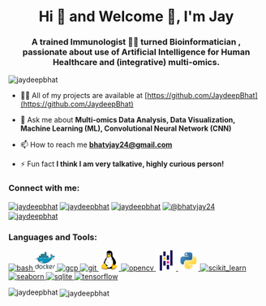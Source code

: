 <h1 align="center">Hi 👋 and Welcome 🙏, I'm Jay</h1>
<h3 align="center">A trained Immunologist 👨‍🔬 turned Bioinformatician , passionate about use of Artificial Intelligence for Human Healthcare and (integrative) multi-omics.</h3>

<p align="left"> <img src="https://komarev.com/ghpvc/?username=jaydeepbhat&label=Profile%20views&color=0e75b6&style=flat" alt="jaydeepbhat" /> </p>

- 👨‍💻 All of my projects are available at [https://github.com/JaydeepBhat](https://github.com/JaydeepBhat)

- 💬 Ask me about **Multi-omics Data Analysis, Data Visualization, Machine Learning (ML), Convolutional Neural Network (CNN)**

- 📫 How to reach me **bhatvjay24@gmail.com**

- ⚡ Fun fact **I think I am very talkative, highly curious person!**

<h3 align="left">Connect with me:</h3>
<p align="left">
<a href="https://twitter.com/jaydeepbhat" target="blank"><img align="center" src="https://raw.githubusercontent.com/rahuldkjain/github-profile-readme-generator/master/src/images/icons/Social/twitter.svg" alt="jaydeepbhat" height="30" width="40" /></a>
<a href="https://linkedin.com/in/jaydeepbhat" target="blank"><img align="center" src="https://raw.githubusercontent.com/rahuldkjain/github-profile-readme-generator/master/src/images/icons/Social/linked-in-alt.svg" alt="jaydeepbhat" height="30" width="40" /></a>
<a href="https://kaggle.com/jaydeepbhat" target="blank"><img align="center" src="https://raw.githubusercontent.com/rahuldkjain/github-profile-readme-generator/master/src/images/icons/Social/kaggle.svg" alt="jaydeepbhat" height="30" width="40" /></a>
<a href="https://medium.com/@bhatvjay24" target="blank"><img align="center" src="https://raw.githubusercontent.com/rahuldkjain/github-profile-readme-generator/master/src/images/icons/Social/medium.svg" alt="@bhatvjay24" height="30" width="40" /></a>
<a href="https://www.youtube.com/c/jaydeepbhat" target="blank"><img align="center" src="https://raw.githubusercontent.com/rahuldkjain/github-profile-readme-generator/master/src/images/icons/Social/youtube.svg" alt="jaydeepbhat" height="30" width="40" /></a>
</p>

<h3 align="left">Languages and Tools:</h3>
<p align="left"> <a href="https://www.gnu.org/software/bash/" target="_blank" rel="noreferrer"> <img src="https://www.vectorlogo.zone/logos/gnu_bash/gnu_bash-icon.svg" alt="bash" width="40" height="40"/> </a> <a href="https://www.docker.com/" target="_blank" rel="noreferrer"> <img src="https://raw.githubusercontent.com/devicons/devicon/master/icons/docker/docker-original-wordmark.svg" alt="docker" width="40" height="40"/> </a> <a href="https://cloud.google.com" target="_blank" rel="noreferrer"> <img src="https://www.vectorlogo.zone/logos/google_cloud/google_cloud-icon.svg" alt="gcp" width="40" height="40"/> </a> <a href="https://git-scm.com/" target="_blank" rel="noreferrer"> <img src="https://www.vectorlogo.zone/logos/git-scm/git-scm-icon.svg" alt="git" width="40" height="40"/> </a> <a href="https://www.linux.org/" target="_blank" rel="noreferrer"> <img src="https://raw.githubusercontent.com/devicons/devicon/master/icons/linux/linux-original.svg" alt="linux" width="40" height="40"/> </a> <a href="https://opencv.org/" target="_blank" rel="noreferrer"> <img src="https://www.vectorlogo.zone/logos/opencv/opencv-icon.svg" alt="opencv" width="40" height="40"/> </a> <a href="https://pandas.pydata.org/" target="_blank" rel="noreferrer"> <img src="https://raw.githubusercontent.com/devicons/devicon/2ae2a900d2f041da66e950e4d48052658d850630/icons/pandas/pandas-original.svg" alt="pandas" width="40" height="40"/> </a> <a href="https://www.python.org" target="_blank" rel="noreferrer"> <img src="https://raw.githubusercontent.com/devicons/devicon/master/icons/python/python-original.svg" alt="python" width="40" height="40"/> </a> <a href="https://scikit-learn.org/" target="_blank" rel="noreferrer"> <img src="https://upload.wikimedia.org/wikipedia/commons/0/05/Scikit_learn_logo_small.svg" alt="scikit_learn" width="40" height="40"/> </a> <a href="https://seaborn.pydata.org/" target="_blank" rel="noreferrer"> <img src="https://seaborn.pydata.org/_images/logo-mark-lightbg.svg" alt="seaborn" width="40" height="40"/> </a> <a href="https://www.sqlite.org/" target="_blank" rel="noreferrer"> <img src="https://www.vectorlogo.zone/logos/sqlite/sqlite-icon.svg" alt="sqlite" width="40" height="40"/> </a> <a href="https://www.tensorflow.org" target="_blank" rel="noreferrer"> <img src="https://www.vectorlogo.zone/logos/tensorflow/tensorflow-icon.svg" alt="tensorflow" width="40" height="40"/> </a> </p>

<p><img align="left" src="https://github-readme-stats.vercel.app/api/top-langs?username=jaydeepbhat&show_icons=true&locale=en&layout=compact" alt="jaydeepbhat" /></p>

<p>&nbsp;<img align="center" src="https://github-readme-stats.vercel.app/api?username=jaydeepbhat&show_icons=true&locale=en" alt="jaydeepbhat" /></p>

